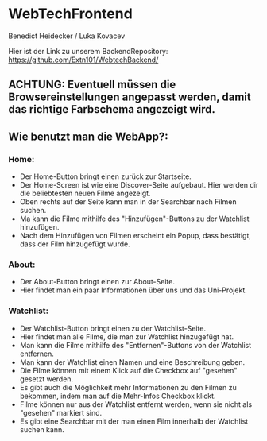 # WebTechFrontend
Benedict Heidecker / Luka Kovacev

Hier ist der Link zu unserem BackendRepository: https://github.com/Extn101/WebtechBackend/

## ACHTUNG: Eventuell müssen die Browsereinstellungen angepasst werden, damit das richtige Farbschema angezeigt wird.
## Wie benutzt man die WebApp?:

### Home: 
- Der Home-Button bringt einen zurück zur Startseite.
- Der Home-Screen ist wie eine Discover-Seite aufgebaut. Hier werden dir die beliebtesten neuen Filme angezeigt.
- Oben rechts auf der Seite kann man in der Searchbar nach Filmen suchen.
- Ma kann die Filme mithilfe des "Hinzufügen"-Buttons zu der Watchlist hinzufügen.
- Nach dem Hinzufügen von Filmen erscheint ein Popup, dass bestätigt, dass der Film hinzugefügt wurde.

### About:
- Der About-Button bringt einen zur About-Seite.
- Hier findet man ein paar Informationen über uns und das Uni-Projekt.

### Watchlist:
- Der Watchlist-Button bringt einen zu der Watchlist-Seite.
- Hier findet man alle Filme, die man zur Watchlist hinzugefügt hat.
- Man kann die Filme mithilfe des "Entfernen"-Buttons von der Watchlist entfernen.
- Man kann der Watchlist einen Namen und eine Beschreibung geben.
- Die Filme können mit einem Klick auf die Checkbox auf "gesehen" gesetzt werden.
- Es gibt auch die Möglichkeit mehr Informationen zu den Filmen zu bekommen, indem man auf die Mehr-Infos Checkbox klickt.
- Filme können nur aus der Watchlist entfernt werden, wenn sie nicht als "gesehen" markiert sind.
- Es gibt eine Searchbar mit der man einen Film innerhalb der Watchlist suchen kann.